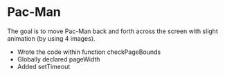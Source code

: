 # Pac-Man

The goal is to move Pac-Man back and forth across the screen with slight animation (by using 4 images).

- Wrote the code within function checkPageBounds
- Globally declared pageWidth
- Added setTimeout
